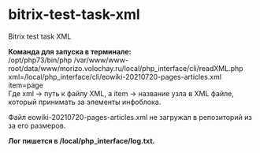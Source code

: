 # bitrix-test-task-xml
Bitrix test task XML

<b>Команда для запуска в терминале:</b><br>
/opt/php73/bin/php /var/www/www-root/data/www/morizo.volochay.ru/local/php_interface/cli/readXML.php xml=/local/php_interface/cli/eowiki-20210720-pages-articles.xml item=page <br>
Где xml -> путь к файлу XML, а item -> название узла в XML файле, который принимать за элементы инфоблока.

Файл eowiki-20210720-pages-articles.xml не загружал в репозиторий из за его размеров.

<b>Лог пишется в /local/php_interface/log.txt.</b>

